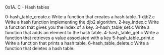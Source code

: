 0x1A. C - Hash tables

0-hash_table_create.c
Write a function that creates a hash table.
1-djb2.c
Write a hash function implementing the djb2 algorithm.
2-key_index.c
Write a function that gives you the index of a key.
3-hash_table_set.c
Write a function that adds an element to the hash table.
4-hash_table_get.c
Write a function that retrieves a value associated with a key
5-hash_table_print.c
Write a function that prints a hash table.
6-hash_table_delete.c
Write a function that deletes a hash table.
